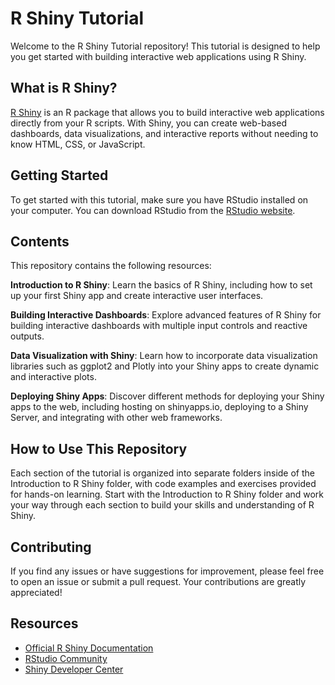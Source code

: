 # R Shiny Tutorial

Welcome to the R Shiny Tutorial repository! This tutorial is designed to help you get started with building interactive web applications using R Shiny.

## What is R Shiny?

[R Shiny](https://shiny.rstudio.com/) is an R package that allows you to build interactive web applications directly from your R scripts. With Shiny, you can create web-based dashboards, data visualizations, and interactive reports without needing to know HTML, CSS, or JavaScript.

## Getting Started

To get started with this tutorial, make sure you have RStudio installed on your computer. You can download RStudio from the [RStudio website](https://www.rstudio.com/products/rstudio/download/).

## Contents

This repository contains the following resources:

**Introduction to R Shiny**: Learn the basics of R Shiny, including how to set up your first Shiny app and create interactive user interfaces.

 **Building Interactive Dashboards**: Explore advanced features of R Shiny for building interactive dashboards with multiple input controls and reactive outputs.

 **Data Visualization with Shiny**: Learn how to incorporate data visualization libraries such as ggplot2 and Plotly into your Shiny apps to create dynamic and interactive plots.

 **Deploying Shiny Apps**: Discover different methods for deploying your Shiny apps to the web, including hosting on shinyapps.io, deploying to a Shiny Server, and integrating with other web frameworks.

## How to Use This Repository

Each section of the tutorial is organized into separate folders inside of the Introduction to R Shiny folder, with code examples and exercises provided for hands-on learning. Start with the Introduction to R Shiny folder and work your way through each section to build your skills and understanding of R Shiny.

## Contributing

If you find any issues or have suggestions for improvement, please feel free to open an issue or submit a pull request. Your contributions are greatly appreciated!

## Resources

- [Official R Shiny Documentation](https://shiny.rstudio.com/)
- [RStudio Community](https://community.rstudio.com/c/shiny)
- [Shiny Developer Center](https://shiny.rstudio.com/develop.html)


